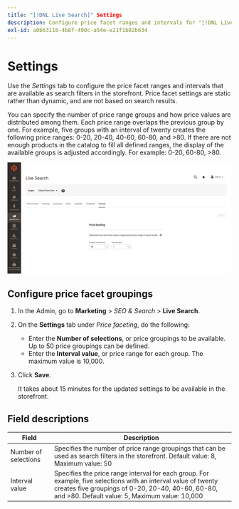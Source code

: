 ```yaml
---
title: "[!DNL Live Search]" Settings
description: Configure price facet ranges and intervals for "[!DNL Live Search]" facets.
exl-id: a0b63116-4b8f-490c-a54e-e21f1b02b634
---
```

# Settings

Use the *Settings* tab to configure the price facet ranges and intervals that are available as search filters in the storefront. Price facet settings are static rather than dynamic, and are not based on search results.

You can specify the number of price range groups and how price values are distributed among them. Each price range overlaps the previous group by one. For example, five groups with an interval of twenty creates the following price ranges: 0-20, 20-40, 40-60, 60-80, and >80. If there are not enough products in the catalog to fill all defined ranges, the display of the available groups is adjusted accordingly. For example: 0-20, 60-80, >80.

![Settings](assets/settings.png)

## Configure price facet groupings

1. In the Admin, go to **Marketing** > *SEO & Search* > **Live Search**.
1. On the **Settings** tab under *Price faceting*, do the following:
   * Enter the **Number of selections**, or price groupings to be available. Up to 50 price groupings can be defined.
   * Enter the **Interval value**, or price range for each group. The maximum value is 10,000.
1. Click **Save**.

   It takes about 15 minutes for the updated settings to be available in the storefront.

## Field descriptions

| Field | Description |
|--- |--- |
| Number of selections | Specifies the number of price range groupings that can be used as search filters in the storefront. Default value: 8, Maximum value: 50 |
| Interval value | Specifies the price range interval for each group. For example, five selections with an interval value of twenty creates five groupings of 0-20, 20-40, 40-60, 60-80, and >80. Default value: 5, Maximum value: 10,000 |
